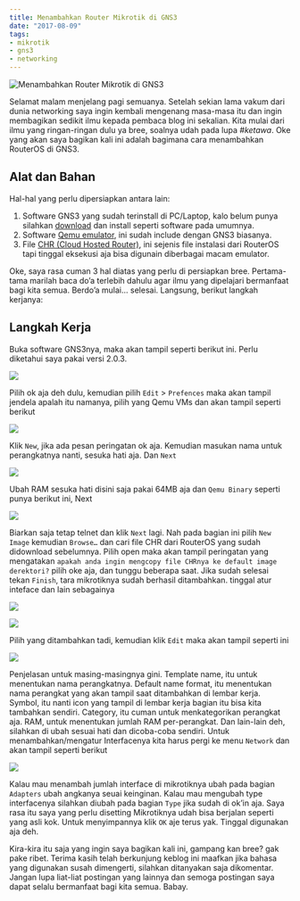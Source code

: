 ```yaml
---
title: Menambahkan Router Mikrotik di GNS3
date: "2017-08-09"
tags:
- mikrotik
- gns3
- networking
---
```


![Menambahkan Router Mikrotik di GNS3](https://res.cloudinary.com/kudaliar032/image/upload/aditaja-blog/headers/3_emjbzf.webp)

Selamat malam menjelang pagi semuanya. Setelah sekian lama vakum dari dunia networking saya ingin kembali mengenang masa-masa itu dan ingin membagikan sedikit ilmu kepada pembaca blog ini sekalian. Kita mulai dari ilmu yang ringan-ringan dulu ya bree, soalnya udah pada lupa _#ketawa_. Oke yang akan saya bagikan kali ini adalah bagimana cara menambahkan RouterOS di GNS3.

## Alat dan Bahan

Hal-hal yang perlu dipersiapkan antara lain:

1. Software GNS3 yang sudah terinstall di PC/Laptop, kalo belum punya silahkan [download](https://www.gns3.com/software/download) dan install seperti software pada umumnya.
2. Software [Qemu emulator](https://www.qemu.org/download/), ini sudah include dengan GNS3 biasanya.
3. File [CHR (Cloud Hosted Router)](https://mikrotik.com/download), ini sejenis file instalasi dari RouterOS tapi tinggal eksekusi aja bisa digunain diberbagai macam emulator.

Oke, saya rasa cuman 3 hal diatas yang perlu di persiapkan bree. Pertama-tama marilah baca do’a terlebih dahulu agar ilmu yang dipelajari bermanfaat bagi kita semua. Berdo’a mulai... selesai. Langsung, berikut langkah kerjanya:

## Langkah Kerja

Buka software GNS3nya, maka akan tampil seperti berikut ini. Perlu diketahui saya pakai versi 2.0.3.

![](https://res.cloudinary.com/kudaliar032/image/upload/aditaja-blog/posts/2017-08-09-menambahkan-router-mikrotik-di-gns3/langkah1_vbwzkc.webp)

Pilih ok aja deh dulu, kemudian pilih `Edit` > `Prefences` maka akan tampil jendela apalah itu namanya, pilih yang Qemu VMs dan akan tampil seperti berikut

![](https://res.cloudinary.com/kudaliar032/image/upload/aditaja-blog/posts/2017-08-09-menambahkan-router-mikrotik-di-gns3/langkah2_llxzfz.webp)

Klik `New`, jika ada pesan peringatan ok aja. Kemudian masukan nama untuk perangkatnya nanti, sesuka hati aja. Dan `Next`

![](https://res.cloudinary.com/kudaliar032/image/upload/aditaja-blog/posts/2017-08-09-menambahkan-router-mikrotik-di-gns3/langkah3_uloldn.webp)

Ubah RAM sesuka hati disini saja pakai 64MB aja dan `Qemu Binary` seperti punya berikut ini, Next

![](https://res.cloudinary.com/kudaliar032/image/upload/aditaja-blog/posts/2017-08-09-menambahkan-router-mikrotik-di-gns3/langkah4_e6nfli.webp)

Biarkan saja tetap telnet dan klik `Next` lagi. Nah pada bagian ini pilih `New Image` kemudian `Browse…` dan cari file CHR dari RouterOS yang sudah didownload sebelumnya. Pilih open maka akan tampil peringatan yang mengatakan `apakah anda ingin mengcopy file CHRnya ke default image derektori?` pilih oke aja, dan tunggu beberapa saat. Jika sudah selesai tekan `Finish`, tara mikrotiknya sudah berhasil ditambahkan. tinggal atur inteface dan lain sebagainya

![](https://res.cloudinary.com/kudaliar032/image/upload/aditaja-blog/posts/2017-08-09-menambahkan-router-mikrotik-di-gns3/langkah5_cacc9c.webp)

![](https://res.cloudinary.com/kudaliar032/image/upload/aditaja-blog/posts/2017-08-09-menambahkan-router-mikrotik-di-gns3/langkah5.1_snyywm.webp)

Pilih yang ditambahkan tadi, kemudian klik `Edit` maka akan tampil seperti ini

![](https://res.cloudinary.com/kudaliar032/image/upload/aditaja-blog/posts/2017-08-09-menambahkan-router-mikrotik-di-gns3/langkah6_rouv1k.webp)

Penjelasan untuk masing-masingnya gini. Template name, itu untuk menentukan nama perangkatnya. Default name format, itu menentukan nama perangkat yang akan tampil saat ditambahkan di lembar kerja. Symbol, itu nanti icon yang tampil di lembar kerja bagian itu bisa kita tambahkan sendiri. Category, itu cuman untuk menkategorikan perangkat aja. RAM, untuk menentukan jumlah RAM per-perangkat. Dan lain-lain deh, silahkan di ubah sesuai hati dan dicoba-coba sendiri. Untuk menambahkan/mengatur Interfacenya kita harus pergi ke menu `Network` dan akan tampil seperti berikut

![](https://res.cloudinary.com/kudaliar032/image/upload/aditaja-blog/posts/2017-08-09-menambahkan-router-mikrotik-di-gns3/langkah7_uvqq6d.webp)

Kalau mau menambah jumlah interface di mikrotiknya ubah pada bagian `Adapters` ubah angkanya seuai keinginan. Kalau mau mengubah type interfacenya silahkan diubah pada bagian `Type` jika sudah di ok’in aja. Saya rasa itu saya yang perlu disetting Mikrotiknya udah bisa berjalan seperti yang asli kok. Untuk menyimpannya klik `OK` aje terus yak. Tinggal digunakan aja deh.

Kira-kira itu saja yang ingin saya bagikan kali ini, gampang kan bree? gak pake ribet. Terima kasih telah berkunjung keblog ini maafkan jika bahasa yang digunakan susah dimengerti, silahkan ditanyakan saja dikomentar. Jangan lupa liat-liat postingan yang lainnya dan semoga postingan saya dapat selalu bermanfaat bagi kita semua. Babay.